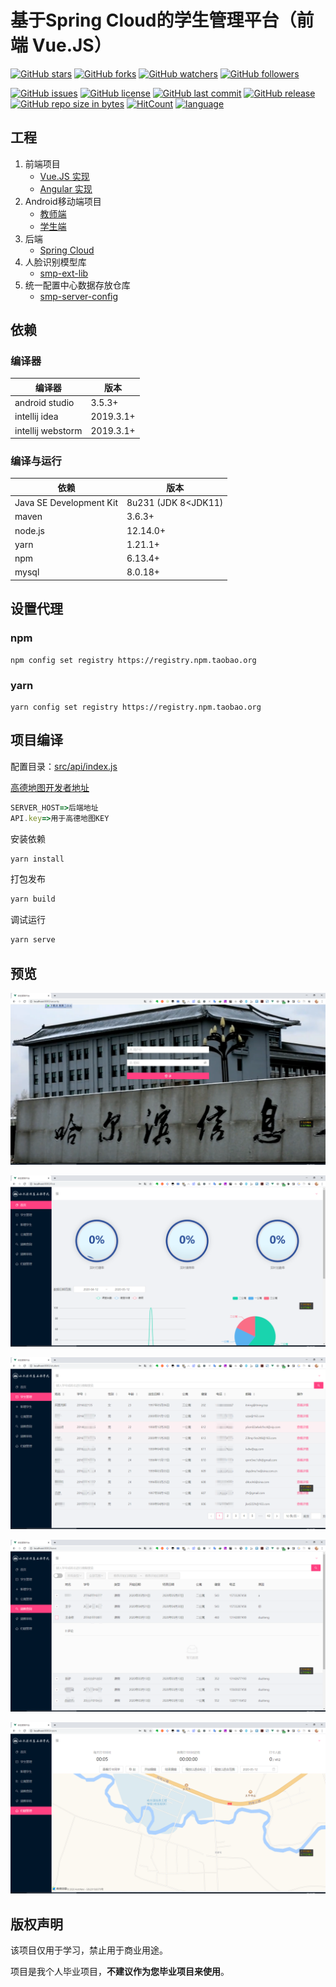 # 基于Spring Cloud的学生管理平台（前端 Vue.JS）

[![GitHub stars](https://img.shields.io/github/stars/itning/smp-client.svg?style=social&label=Stars)](https://github.com/itning/smp-client/stargazers)
[![GitHub forks](https://img.shields.io/github/forks/itning/smp-client.svg?style=social&label=Fork)](https://github.com/itning/smp-client/network/members)
[![GitHub watchers](https://img.shields.io/github/watchers/itning/smp-client.svg?style=social&label=Watch)](https://github.com/itning/smp-client/watchers)
[![GitHub followers](https://img.shields.io/github/followers/itning.svg?style=social&label=Follow)](https://github.com/itning?tab=followers)

[![GitHub issues](https://img.shields.io/github/issues/itning/smp-client.svg)](https://github.com/itning/smp-client/issues)
[![GitHub license](https://img.shields.io/github/license/itning/smp-client.svg)](https://github.com/itning/smp-client/blob/master/LICENSE)
[![GitHub last commit](https://img.shields.io/github/last-commit/itning/smp-client.svg)](https://github.com/itning/smp-client/commits)
[![GitHub release](https://img.shields.io/github/release/itning/smp-client.svg)](https://github.com/itning/smp-client/releases)
[![GitHub repo size in bytes](https://img.shields.io/github/repo-size/itning/smp-client.svg)](https://github.com/itning/smp-client)
[![HitCount](http://hits.dwyl.com/itning/smp-client.svg)](http://hits.dwyl.com/itning/smp-client)
[![language](https://img.shields.io/badge/language-Vue.JS-green.svg)](https://github.com/itning/smp-client)

## 工程

1. 前端项目
   - [Vue.JS 实现](https://github.com/itning/smp-client)
   - [Angular 实现](https://github.com/itning/smp-client-angular)
2. Android移动端项目
   - [教师端](https://github.com/itning/smp-android-teacher)
   - [学生端](https://github.com/itning/smp-android)
3. 后端
   - [Spring Cloud](https://github.com/itning/smp-server)
4. 人脸识别模型库
   - [smp-ext-lib](https://gitee.com/itning/smp-ext-lib)
5. 统一配置中心数据存放仓库
   - [smp-server-config](https://gitee.com/itning/smp-server-config)

## 依赖

### 编译器

| 编译器            | 版本      |
| ----------------- | --------- |
| android studio    | 3.5.3+    |
| intellij idea     | 2019.3.1+ |
| intellij webstorm | 2019.3.1+ |

### 编译与运行

| 依赖                    | 版本                |
| ----------------------- | ------------------- |
| Java SE Development Kit | 8u231 (JDK 8<JDK11) |
| maven                   | 3.6.3+              |
| node.js                 | 12.14.0+            |
| yarn                    | 1.21.1+             |
| npm                     | 6.13.4+             |
| mysql                   | 8.0.18+             |

## 设置代理

### npm

```shell
npm config set registry https://registry.npm.taobao.org
```

### yarn

```shell
yarn config set registry https://registry.npm.taobao.org
```

## 项目编译

配置目录：[src/api/index.js](https://github.com/itning/smp-client/blob/master/src/api/index.js#L1)

[高德地图开发者地址](https://lbs.amap.com/)

```js
SERVER_HOST=>后端地址
API.key=>用于高德地图KEY
```

安装依赖

```bash
yarn install
```

打包发布

```bash
yarn build
```

调试运行

```bash
yarn serve
```

## 预览

![login](https://raw.githubusercontent.com/itning/smp-client/master/pic/login.png)

![first](https://raw.githubusercontent.com/itning/smp-client/master/pic/first.png)

![student](https://raw.githubusercontent.com/itning/smp-client/master/pic/student.png)

![leave](https://raw.githubusercontent.com/itning/smp-client/master/pic/leave.png)

![room](https://raw.githubusercontent.com/itning/smp-client/master/pic/room.png)

## 版权声明

该项目仅用于学习，禁止用于商业用途。

项目是我个人毕业项目，**不建议作为您毕业项目来使用**。
